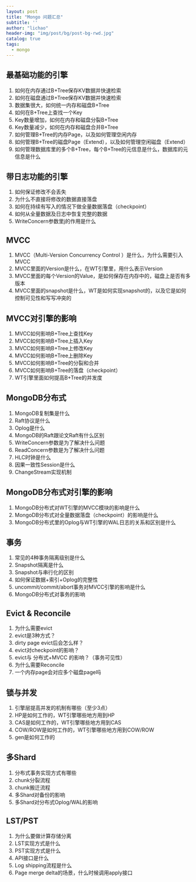 ```yaml
---
layout: post
title: "Mongo 问题汇总"
subtitle: ''
author: "lichao"
header-img: "img/post/bg/post-bg-rwd.jpg"
catalog: true
tags:
  - mongo 
---
```


## 最基础功能的引擎

1. 如何在内存通过B+Tree保存KV数据并快速检索
2. 如何在磁盘通过B+Tree保存KV数据并快速检索
3. 数据集很大，如何统一内存和磁盘B+Tree
4. 如何在B+Tree上查找一个Key
5. Key数量增加，如何在内存和磁盘分裂B+Tree
6. Key数量减少，如何在内存和磁盘合并B+Tree
7. 如何管理B+Tree的内存Page，以及如何管理空闲内存
8. 如何管理B+Tree的磁盘Page（Extend），以及如何管理空闲磁盘（Extend）
9. 如何管理数据库里的多个B+Tree，每个B+Tree的元信息是什么，数据库的元信息是什么

## 带日志功能的引擎

1. 如何保证修改不会丢失
2. 为什么不直接将修改的数据直接落盘
3. 如何在持续有写入的情况下做全量数据落盘（checkpoint）
4. 如何从全量数据及日志中恢复完整的数据
5. WriteConcern参数里j的作用是什么

## MVCC

1. MVCC（Multi-Version Concurrency Control ）是什么，为什么需要引入MVCC
2. MVCC里面的Version是什么，在WT引擎里，用什么表示Version
3. MVCC里面的每个Version的Value，是如何保存在内存中的，磁盘上是否有多版本
4. MVCC里面的snapshot是什么，WT是如何实现snapshot的，以及它是如何控制可见性和写写冲突的

## MVCC对引擎的影响

1. MVCC如何影响B+Tree上查找Key
2. MVCC如何影响B+Tree上插入Key
3. MVCC如何影响B+Tree上修改Key
4. MVCC如何影响B+Tree上删除Key
5. MVCC如何影响B+Tree的分裂和合并
6. MVCC如何影响B+Tree的落盘（checkpoint）
7. WT引擎里面如何提高B+Tree的并发度

## MongoDB分布式

1. MongoDB复制集是什么
2. Raft协议是什么
3. Oplog是什么
4. MongoDB的Raft跟论文Raft有什么区别
5. WriteConcern参数是为了解决什么问题
6. ReadConcern参数是为了解决什么问题
7. HLC时钟是什么
8. 因果一致性Session是什么
9. ChangeStream实现机制

## MongoDB分布式对引擎的影响

1. MongoDB分布式对WT引擎的MVCC模块的影响是什么
2. MongoDB分布式对全量数据落盘（checkpoint）的影响是什么
3. MongoDB分布式里的Oplog与WT引擎的WAL日志的关系和区别是什么

## 事务

1. 常见的4种事务隔离级别是什么
2. Snapshot隔离是什么
3. Snapshot与串行化的区别
4. 如何保证数据+索引+Oplog的完整性
5. uncommit/commit/abort事务对MVCC引擎的影响是什么
6. MongoDB分布式对事务的影响

## Evict & Reconcile

1. 为什么需要evict
2. evict是3种方式？
3. dirty page evict后会怎么样？
4. evict对checkpoint的影响？
5. evict与 分布式+MVCC 的影响？（事务可见性）
6. 为什么需要Reconcile
7. 一个内存page会对应多个磁盘page吗

## 锁与并发

1. 引擎层提高并发的机制有哪些（至少3点）
2. HP是如何工作的，WT引擎哪些地方用到HP
3. CAS是如何工作的，WT引擎哪些地方用到CAS
4. COW/ROW是如何工作的，WT引擎哪些地方用到COW/ROW
5. gen是如何工作的

## 多Shard

1. 分布式事务实现方式有哪些
2. chunk分裂流程
3. chunk搬迁流程
4. 多Shard对备份的影响
5. 多Shard对分布式Oplog/WAL的影响

## LST/PST

1. 为什么要做计算存储分离
2. LST实现方式是什么
3. PST实现方式是什么
4. API接口是什么
5. Log shipping流程是什么
6. Page merge delta的场景，什么时候调用apply接口
